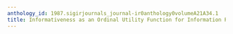 ```yaml
---
anthology_id: 1987.sigirjournals_journal-ir0anthology0volumeA21A34.1
title: Informativeness as an Ordinal Utility Function for Information Retrieval
---
```


